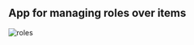 ## App for managing roles over items
![roles](https://user-images.githubusercontent.com/38542995/47261085-37d42d80-d4c8-11e8-8092-8acadae6e40d.gif)
